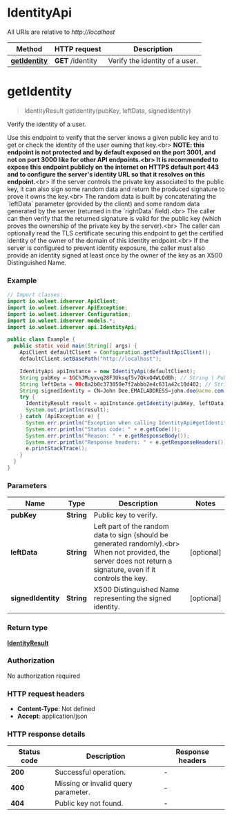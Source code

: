 # IdentityApi

All URIs are relative to *http://localhost*

Method | HTTP request | Description
------------- | ------------- | -------------
[**getIdentity**](IdentityApi.md#getIdentity) | **GET** /identity | Verify the identity of a user.


<a name="getIdentity"></a>
# **getIdentity**
> IdentityResult getIdentity(pubKey, leftData, signedIdentity)

Verify the identity of a user.

Use this endpoint to verify that the server knows a given public key and to get or check the identity of the user owning that key.&lt;br&gt; **NOTE: this endpoint is not protected and by default exposed on the port 3001, and not on port 3000 like for other API endpoints.&lt;br&gt; It is recommended to expose this endpoint publicly on the internet on HTTPS default port 443 and to configure the server&#39;s identity URL so that it resolves on this endpoint.**&lt;br&gt; If the server controls the private key associated to the public key, it can also sign some random data and return the produced signature to prove it owns the key.&lt;br&gt; The random data is built by concatenating the &#x60;leftData&#x60; parameter (provided by the client) and some random data generated by the server (returned in the &#x60;rightData&#x60; field).&lt;br&gt; The caller can then verify that the returned signature is valid for the public key (which proves the ownership of the private key by the server).&lt;br&gt; The caller can optionally read the TLS certificate securing this endpoint to get the certified identity of the owner of the domain of this identity endpoint.&lt;br&gt; If the server is configured to prevent identity exposure, the caller must also provide an identity signed at least once by the owner of the key as an X500 Distinguished Name. 

### Example
```java
// Import classes:
import io.woleet.idserver.ApiClient;
import io.woleet.idserver.ApiException;
import io.woleet.idserver.Configuration;
import io.woleet.idserver.models.*;
import io.woleet.idserver.api.IdentityApi;

public class Example {
  public static void main(String[] args) {
    ApiClient defaultClient = Configuration.getDefaultApiClient();
    defaultClient.setBasePath("http://localhost");

    IdentityApi apiInstance = new IdentityApi(defaultClient);
    String pubKey = 1GChJMuyxvq28F3Uksqf5v7QkxQ4WLQdBh; // String | Public key to verify.
    String leftData = 00c8a2b0c373050e7f2abbb2e4c631a42c10d402; // String | Left part of the random data to sign (should be generated randomly).<br> When not provided, the server does not return a signature, even if it controls the key. 
    String signedIdentity = CN=John Doe,EMAILADDRESS=john.doe@acme.com; // String | X500 Distinguished Name representing the signed identity.
    try {
      IdentityResult result = apiInstance.getIdentity(pubKey, leftData, signedIdentity);
      System.out.println(result);
    } catch (ApiException e) {
      System.err.println("Exception when calling IdentityApi#getIdentity");
      System.err.println("Status code: " + e.getCode());
      System.err.println("Reason: " + e.getResponseBody());
      System.err.println("Response headers: " + e.getResponseHeaders());
      e.printStackTrace();
    }
  }
}
```

### Parameters

Name | Type | Description  | Notes
------------- | ------------- | ------------- | -------------
 **pubKey** | **String**| Public key to verify. |
 **leftData** | **String**| Left part of the random data to sign (should be generated randomly).&lt;br&gt; When not provided, the server does not return a signature, even if it controls the key.  | [optional]
 **signedIdentity** | **String**| X500 Distinguished Name representing the signed identity. | [optional]

### Return type

[**IdentityResult**](IdentityResult.md)

### Authorization

No authorization required

### HTTP request headers

 - **Content-Type**: Not defined
 - **Accept**: application/json

### HTTP response details
| Status code | Description | Response headers |
|-------------|-------------|------------------|
**200** | Successful operation. |  -  |
**400** | Missing or invalid query parameter. |  -  |
**404** | Public key not found. |  -  |

